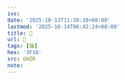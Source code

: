 ```yaml
---
ivs:
date: '2025-10-13T11:30:38+08:00'
lastmod: '2025-10-14T06:42:24+08:00'
title: 󰦤
url: 󰦤
tags: [㼖]
hex: '3F16'
src: GHZR
note:
---
```

